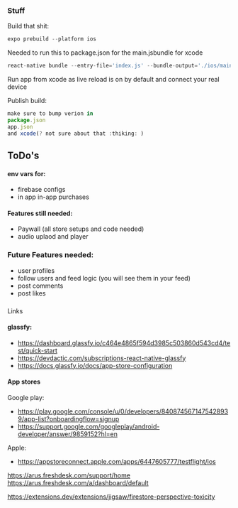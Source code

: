 ### Stuff

Build that shit:
```js
expo prebuild --platform ios
```
 Needed to run this to package.json for the main.jsbundle for xcode
 ```js
 react-native bundle --entry-file='index.js' --bundle-output='./ios/main.jsbundle' --dev=false --platform='ios' --assets-dest='./ios'
```

 Run app from xcode as live reload is on by default and connect your real device 

 Publish build:
 ```js
 make sure to bump verion in
 package.json
 app.json
 and xcode(? not sure about that :thiking: )
 ```


 ## ToDo's

 #### env vars for:
 - firebase configs
 - in app in-app purchases


#### Features still needed: 
- Paywall (all store setups and code needed)
- audio uplaod and player


### Future Features needed:

- user profiles
- follow users and feed logic (you will see them in your feed)
- post comments 
- post likes




###
 Links

#### glassfy:
- https://dashboard.glassfy.io/c464e4865f594d3985c503860d543cd4/test/quick-start
- https://devdactic.com/subscriptions-react-native-glassfy
- https://docs.glassfy.io/docs/app-store-configuration


#### App stores
Google play:
-  https://play.google.com/console/u/0/developers/8408745671475428939/app-list?onboardingflow=signup
- https://support.google.com/googleplay/android-developer/answer/9859152?hl=en


Apple: 
- https://appstoreconnect.apple.com/apps/6447605777/testflight/ios


https://arus.freshdesk.com/support/home
https://arus.freshdesk.com/a/dashboard/default


https://extensions.dev/extensions/jigsaw/firestore-perspective-toxicity





